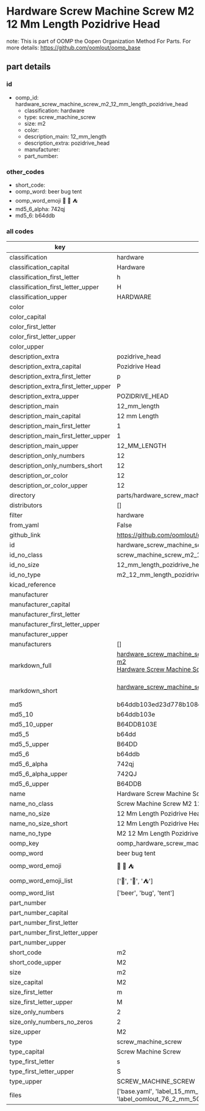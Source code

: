 # Hardware Screw Machine Screw M2 12 Mm Length Pozidrive Head  

note: This is part of OOMP the Oopen Organization Method For Parts. For more details: https://github.com/oomlout/oomp_base

##  part details





### id
* oomp_id: hardware_screw_machine_screw_m2_12_mm_length_pozidrive_head
  * classification: hardware
  * type: screw_machine_screw
  * size: m2
  * color: 
  * description_main: 12_mm_length
  * description_extra: pozidrive_head
  * manufacturer: 
  * part_number: 

### other_codes
* short_code: 
* oomp_word: beer bug tent
* oomp_word_emoji :beer: :bug: :tent:
* md5_6_alpha: 742qj
* md5_6: b64ddb

### all codes 
| key | value |  
| --- | --- |  
| classification | hardware |  
| classification_capital | Hardware |  
| classification_first_letter | h |  
| classification_first_letter_upper | H |  
| classification_upper | HARDWARE |  
| color |  |  
| color_capital |  |  
| color_first_letter |  |  
| color_first_letter_upper |  |  
| color_upper |  |  
| description_extra | pozidrive_head |  
| description_extra_capital | Pozidrive Head |  
| description_extra_first_letter | p |  
| description_extra_first_letter_upper | P |  
| description_extra_upper | POZIDRIVE_HEAD |  
| description_main | 12_mm_length |  
| description_main_capital | 12 mm Length |  
| description_main_first_letter | 1 |  
| description_main_first_letter_upper | 1 |  
| description_main_upper | 12_MM_LENGTH |  
| description_only_numbers | 12 |  
| description_only_numbers_short | 12 |  
| description_or_color | 12 |  
| description_or_color_upper | 12 |  
| directory | parts/hardware_screw_machine_screw_m2_12_mm_length_pozidrive_head |  
| distributors | [] |  
| filter | hardware |  
| from_yaml | False |  
| github_link | https://github.com/oomlout/oomlout_oomp_part_src/tree/main/parts/hardware_screw_machine_screw_m2_12_mm_length_pozidrive_head/working |  
| id | hardware_screw_machine_screw_m2_12_mm_length_pozidrive_head |  
| id_no_class | screw_machine_screw_m2_12_mm_length_pozidrive_head |  
| id_no_size | 12_mm_length_pozidrive_head |  
| id_no_type | m2_12_mm_length_pozidrive_head |  
| kicad_reference |  |  
| manufacturer |  |  
| manufacturer_capital |  |  
| manufacturer_first_letter |  |  
| manufacturer_first_letter_upper |  |  
| manufacturer_upper |  |  
| manufacturers | [] |  
| markdown_full | [hardware_screw_machine_screw_m2_12_mm_length_pozidrive_head](https://github.com/oomlout/oomlout_oomp_part_src/tree/main/parts/hardware_screw_machine_screw_m2_12_mm_length_pozidrive_head/working)<br>[m2](https://github.com/oomlout/oomlout_oomp_part_src/tree/main/parts/hardware_screw_machine_screw_m2_12_mm_length_pozidrive_head/working)<br>[Hardware Screw Machine Screw M2 12 Mm Length Pozidrive Head](https://github.com/oomlout/oomlout_oomp_part_src/tree/main/parts/hardware_screw_machine_screw_m2_12_mm_length_pozidrive_head/working)<br><br> |  
| markdown_short | [hardware_screw_machine_screw_m2_12_mm_length_pozidrive_head](https://github.com/oomlout/oomlout_oomp_part_src/tree/main/parts/hardware_screw_machine_screw_m2_12_mm_length_pozidrive_head/working)<br><br> |  
| md5 | b64ddb103ed23d778b108c577dd9890a |  
| md5_10 | b64ddb103e |  
| md5_10_upper | B64DDB103E |  
| md5_5 | b64dd |  
| md5_5_upper | B64DD |  
| md5_6 | b64ddb |  
| md5_6_alpha | 742qj |  
| md5_6_alpha_upper | 742QJ |  
| md5_6_upper | B64DDB |  
| name | Hardware Screw Machine Screw M2 12 Mm Length Pozidrive Head |  
| name_no_class | Screw Machine Screw M2 12 Mm Length Pozidrive Head |  
| name_no_size | 12 Mm Length Pozidrive Head |  
| name_no_size_short | 12 Mm Length Pozidrive Head |  
| name_no_type | M2 12 Mm Length Pozidrive Head |  
| oomp_key | oomp_hardware_screw_machine_screw_m2_12_mm_length_pozidrive_head |  
| oomp_word | beer bug tent |  
| oomp_word_emoji | :beer: :bug: :tent: |  
| oomp_word_emoji_list | [':beer:', ':bug:', ':tent:'] |  
| oomp_word_list | ['beer', 'bug', 'tent'] |  
| part_number |  |  
| part_number_capital |  |  
| part_number_first_letter |  |  
| part_number_first_letter_upper |  |  
| part_number_upper |  |  
| short_code | m2 |  
| short_code_upper | M2 |  
| size | m2 |  
| size_capital | M2 |  
| size_first_letter | m |  
| size_first_letter_upper | M |  
| size_only_numbers | 2 |  
| size_only_numbers_no_zeros | 2 |  
| size_upper | M2 |  
| type | screw_machine_screw |  
| type_capital | Screw Machine Screw |  
| type_first_letter | s |  
| type_first_letter_upper | S |  
| type_upper | SCREW_MACHINE_SCREW |  
| files | ['base.yaml', 'label_15_mm_30_mm.pdf', 'label_15_mm_30_mm.svg', 'label_76_2_mm_50_8_mm.pdf', 'label_76_2_mm_50_8_mm.svg', 'label_oomlout_76_2_mm_50_8_mm.pdf', 'label_oomlout_76_2_mm_50_8_mm.svg', 'readme.md', 'working.json', 'working.yaml'] |  
